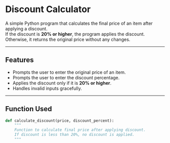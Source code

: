 # Discount Calculator

A simple Python program that calculates the final price of an item after applying a discount.  
If the discount is **20% or higher**, the program applies the discount.  
Otherwise, it returns the original price without any changes.

---

## Features
- Prompts the user to enter the original price of an item.
- Prompts the user to enter the discount percentage.
- Applies the discount only if it is **20% or higher**.
- Handles invalid inputs gracefully.

---

## Function Used
```python
def calculate_discount(price, discount_percent):
    """
    Function to calculate final price after applying discount.
    If discount is less than 20%, no discount is applied.
    """